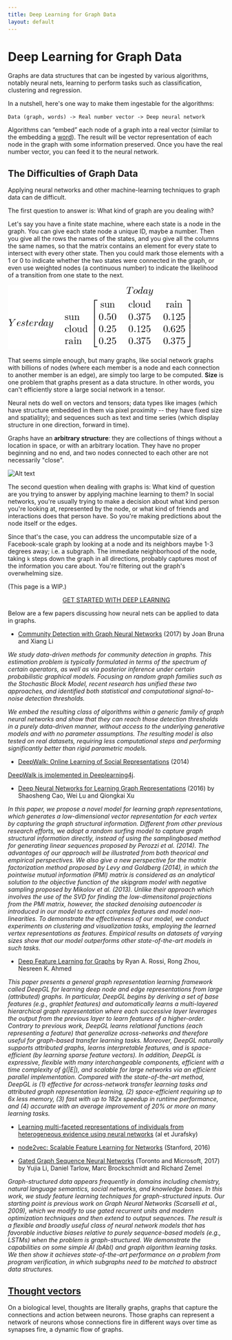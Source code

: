 ```yaml
---
title: Deep Learning for Graph Data
layout: default
---
```


# Deep Learning for Graph Data

Graphs are data structures that can be ingested by various algorithms, notably neural nets, learning to perform tasks such as classification, clustering and regression. 

In a nutshell, here's one way to make them ingestable for the algorithms: 

```
Data (graph, words) -> Real number vector -> Deep neural network
```

Algorithms can “embed” each node of a graph into a real vector (similar to the embedding a [word](./word2vec)). The result will be vector representation of each node in the graph with some information preserved. Once you have the real number vector, you can feed it to the neural network.

## The Difficulties of Graph Data

Applying neural networks and other machine-learning techniques to graph data can de difficult. 

The first question to answer is: What kind of graph are you dealing with?

Let's say you have a finite state machine, where each state is a node in the graph. You can give each state node a unique ID, maybe a number. Then you give all the rows the names of the states, and you give all the columns the same names, so that the matrix contains an element for every state to intersect with every other state. Then you could mark those elements with a 1 or 0 to indicate whether the two states were connected in the graph, or even use weighted nodes (a continuous number) to indicate the likelihood of a transition from one state to the next. 

![Alt text](./img/transition-matrix.png)

That seems simple enough, but many graphs, like social network graphs with billions of nodes (where each member is a node and each connection to another member is an edge), are simply too large to be computed. **Size** is one problem that graphs present as a data structure. In other words, you can't efficiently store a large social network in a tensor. 

Neural nets do well on vectors and tensors; data types like images (which have structure embedded in them via pixel proximity -- they have fixed size and spatiality); and sequences such as text and time series (which display structure in one direction, forward in time). 

Graphs have an **arbitrary structure**: they are collections of things without a location in space, or with an arbitrary location. They have no proper beginning and no end, and two nodes connected to each other are not necessarily "close". 

![Alt text](./img/graph-data-example.png)

The second question when dealing with graphs is: What kind of question are you trying to answer by applying machine learning to them? In social networks, you're usually trying to make a decision about what kind person you're looking at, represented by the node, or what kind of friends and interactions does that person have. So you're making predictions about the node itself or the edges. 

Since that's the case, you can address the uncomputable size of a Facebook-scale graph by looking at a node and its neighbors maybe 1-3 degrees away; i.e. a subgraph. The immediate neighborhood of the node, taking `k` steps down the graph in all directions, probably captures most of the information you care about. You're filtering out the graph's overwhelming size.

(This page is a WIP.)

<p align="center">
<a href="https://docs.skymind.ai/docs/welcome" type="button" class="btn btn-lg btn-success" onClick="ga('send', 'event', ‘quickstart', 'click');">GET STARTED WITH DEEP LEARNING</a>
</p>

Below are a few papers discussing how neural nets can be applied to data in graphs. 

* [Community Detection with Graph Neural Networks](https://arxiv.org/abs/1705.08415) (2017)
by Joan Bruna and Xiang Li

*We study data-driven methods for community detection in graphs. This estimation problem is typically formulated in terms of the spectrum of certain operators, as well as via posterior inference under certain probabilistic graphical models. Focusing on random graph families such as the Stochastic Block Model, recent research has unified these two approaches, and identified both statistical and computational signal-to-noise detection thresholds.* 

*We embed the resulting class of algorithms within a generic family of graph neural networks and show that they can reach those detection thresholds in a purely data-driven manner, without access to the underlying generative models and with no parameter assumptions. The resulting model is also tested on real datasets, requiring less computational steps and performing significantly better than rigid parametric models.*

* [DeepWalk: Online Learning of Social Representations](https://arxiv.org/abs/1403.6652) (2014)

[DeepWalk is implemented in Deeplearning4j](https://github.com/deeplearning4j/deeplearning4j/blob/1f8af820c29cc5567a2c5eaa290f094c4d1492a7/deeplearning4j-graph/src/main/java/org/deeplearning4j/graph/models/deepwalk/DeepWalk.java).

* [Deep Neural Networks for Learning Graph Representations](https://pdfs.semanticscholar.org/1a37/f07606d60df365d74752857e8ce909f700b3.pdf) (2016)
by Shaosheng Cao, Wei Lu and Qiongkai Xu

*In this paper, we propose a novel model for learning graph representations, which generates a low-dimensional vector
representation for each vertex by capturing the graph structural information. Different from other previous research efforts,
we adopt a random surfing model to capture graph structural information directly, instead of using the samplingbased
method for generating linear sequences proposed by Perozzi et al. (2014). The advantages of our approach will
be illustrated from both theorical and empirical perspectives. We also give a new perspective for the matrix factorization
method proposed by Levy and Goldberg (2014), in which the pointwise mutual information (PMI) matrix is considered as
an analytical solution to the objective function of the skipgram model with negative sampling proposed by Mikolov et
al. (2013). Unlike their approach which involves the use of the SVD for finding the low-dimensitonal projections from
the PMI matrix, however, the stacked denoising autoencoder is introduced in our model to extract complex features and
model non-linearities. To demonstrate the effectiveness of our model, we conduct experiments on clustering and visualization
tasks, employing the learned vertex representations as features. Empirical results on datasets of varying sizes show
that our model outperforms other state-of-the-art models in such tasks.*

* [Deep Feature Learning for Graphs](https://arxiv.org/abs/1704.08829)
by Ryan A. Rossi, Rong Zhou, Nesreen K. Ahmed

*This paper presents a general graph representation learning framework called DeepGL for learning deep node and edge representations from large (attributed) graphs. In particular, DeepGL begins by deriving a set of base features (e.g., graphlet features) and automatically learns a multi-layered hierarchical graph representation where each successive layer leverages the output from the previous layer to learn features of a higher-order. Contrary to previous work, DeepGL learns relational functions (each representing a feature) that generalize across-networks and therefore useful for graph-based transfer learning tasks. Moreover, DeepGL naturally supports attributed graphs, learns interpretable features, and is space-efficient (by learning sparse feature vectors). In addition, DeepGL is expressive, flexible with many interchangeable components, efficient with a time complexity of (|E|), and scalable for large networks via an efficient parallel implementation. Compared with the state-of-the-art method, DeepGL is (1) effective for across-network transfer learning tasks and attributed graph representation learning, (2) space-efficient requiring up to 6x less memory, (3) fast with up to 182x speedup in runtime performance, and (4) accurate with an average improvement of 20% or more on many learning tasks.*

* [Learning multi-faceted representations of individuals from heterogeneous evidence using neural networks](https://arxiv.org/abs/1510.05198) (al et Jurafsky)

* [node2vec: Scalable Feature Learning for Networks](https://arxiv.org/abs/1607.00653) (Stanford, 2016)

* [Gated Graph Sequence Neural Networks](https://arxiv.org/abs/1511.05493) (Toronto and Microsoft, 2017)
by Yujia Li, Daniel Tarlow, Marc Brockschmidt and Richard Zemel

*Graph-structured data appears frequently in domains including chemistry, natural language semantics, social networks, and knowledge bases. In this work, we study feature learning techniques for graph-structured inputs. Our starting point is previous work on Graph Neural Networks (Scarselli et al., 2009), which we modify to use gated recurrent units and modern optimization techniques and then extend to output sequences. The result is a flexible and broadly useful class of neural network models that has favorable inductive biases relative to purely sequence-based models (e.g., LSTMs) when the problem is graph-structured. We demonstrate the capabilities on some simple AI (bAbI) and graph algorithm learning tasks. We then show it achieves state-of-the-art performance on a problem from program verification, in which subgraphs need to be matched to abstract data structures.*

## [Thought vectors](./thoughtvectors)

On a biological level, thoughts are literally graphs, graphs that capture the connections and action between neurons. Those graphs can represent a network of neurons whose connections fire in different ways over time as synapses fire, a dynamic flow of graphs. 
